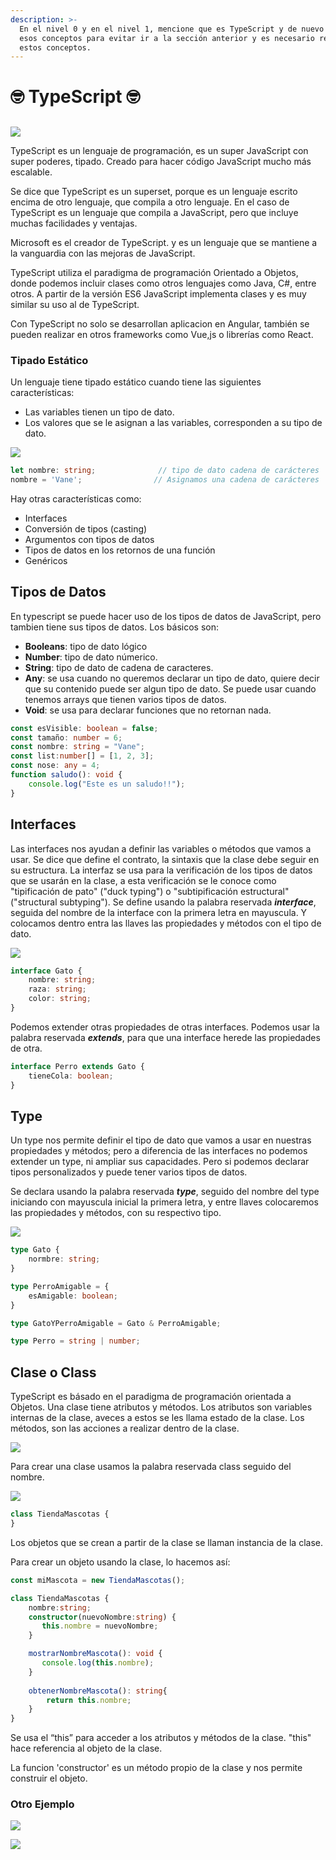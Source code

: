 ```yaml
---
description: >-
  En el nivel 0 y en el nivel 1, mencione que es TypeScript y de nuevo repito
  esos conceptos para evitar ir a la sección anterior y es necesario repasar
  estos conceptos.
---
```


# 🤓 TypeScript 🤓

## 

![](../.gitbook/assets/estructurado.png)

TypeScript es un lenguaje de programación, es un super JavaScript con super poderes, tipado. Creado para hacer código JavaScript mucho más escalable.

Se dice que TypeScript es un superset, porque es un lenguaje escrito encima de otro lenguaje, que compila a otro lenguaje. En el caso de TypeScript es un lenguaje que compila a JavaScript, pero que incluye muchas facilidades y ventajas.

Microsoft es el creador de TypeScript. y es un lenguaje que se mantiene a la vanguardia con las mejoras de JavaScript.

TypeScript utiliza el paradigma de programación Orientado a Objetos, donde podemos incluir clases como otros lenguajes como Java, C\#, entre otros. A partir de la versión ES6 JavaScript implementa clases y es muy similar su uso al de TypeScript.

Con TypeScript no solo se desarrollan aplicacion en Angular, también se pueden realizar en otros frameworks como Vue,js o librerías como React.

### Tipado Estático

Un lenguaje tiene tipado estático cuando tiene las siguientes características:

* Las variables tienen un tipo de dato.
* Los valores que se le asignan a las variables, corresponden a su tipo de dato.

![](../.gitbook/assets/variableclase.png)

```typescript
let nombre: string;              // tipo de dato cadena de carácteres   
nombre = 'Vane';                // Asignamos una cadena de carácteres
```

Hay otras características como:

* Interfaces
* Conversión de tipos \(casting\)
* Argumentos con tipos de datos
* Tipos de datos en los retornos de una función
* Genéricos

## Tipos de Datos

En typescript se puede hacer uso de los tipos de datos de JavaScript, pero tambien tiene sus tipos de datos. Los básicos son:

* **Booleans**: tipo de dato lógico
* **Number**: tipo de dato númerico.
* **String**: tipo de dato de cadena de caracteres.
* **Any**: se usa cuando no queremos declarar un tipo de dato, quiere decir que su contenido puede ser algun tipo de dato. Se puede usar cuando tenemos arrays que tienen varios tipos de datos.
* **Void**: se usa para declarar funciones que no retornan nada.

```typescript
const esVisible: boolean = false;
const tamaño: number = 6;
const nombre: string = "Vane";
const list:number[] = [1, 2, 3];
const nose: any = 4;
function saludo(): void {
    console.log("Este es un saludo!!");
}
```

## Interfaces

Las interfaces nos ayudan a definir las variables o métodos que vamos a usar. Se dice que define el contrato, la sintaxis que la clase debe seguir en su estructura. La interfaz se usa para la verificación de los tipos de datos que se usarán en la clase, a  esta verificación se le  conoce como "tipificación de pato" \("duck typing"\) o "subtipificación estructural" \("structural subtyping"\). Se define usando la palabra reservada _**interface**_, seguida del nombre de la interface con la primera letra en mayuscula. Y colocamos dentro entra las llaves las propiedades y métodos con el tipo de dato.

![](../.gitbook/assets/interface.png)

```typescript
interface Gato {
    nombre: string;
    raza: string;
    color: string;
}
```

Podemos extender otras propiedades de otras interfaces. Podemos usar la palabra reservada _**extends**_, para que una interface herede las propiedades de otra.

```typescript
interface Perro extends Gato {
    tieneCola: boolean;
}
```

## Type

Un type nos permite definir el tipo de dato que vamos a usar en nuestras propiedades y métodos; pero a diferencia de las interfaces no podemos extender un type, ni ampliar sus capacidades. Pero si podemos declarar tipos personalizados y puede tener varios tipos de datos.

Se declara usando la palabra reservada _**type**_, seguido del nombre del type iniciando con mayuscula inicial la primera letra, y entre llaves colocaremos las propiedades y métodos, con su respectivo tipo.

![](../.gitbook/assets/type-clase.png)

```typescript
type Gato {
    normbre: string;
}

type PerroAmigable = {
    esAmigable: boolean;
}

type GatoYPerroAmigable = Gato & PerroAmigable;
```

```typescript
type Perro = string | number;
```

## Clase o Class

TypeScript es básado en el paradigma de programación orientada a Objetos. Una clase tiene atributos y métodos. Los atributos son variables internas de la clase, aveces a estos se les llama estado de la clase. Los métodos, son las acciones a realizar dentro de la clase.

![](../.gitbook/assets/clase2.png)

Para crear una clase usamos la palabra reservada class seguido del nombre.

![](../.gitbook/assets/classpetstore%20%282%29.png)

```typescript
class TiendaMascotas {
}
```

Los objetos que se crean a partir de la clase se llaman instancia de la clase.

Para crear un objeto usando la clase, lo hacemos así:

```typescript
const miMascota = new TiendaMascotas();
```

```typescript
class TiendaMascotas {
    nombre:string;
    constructor(nuevoNombre:string) {
       this.nombre = nuevoNombre;
    }

    mostrarNombreMascota(): void {
       console.log(this.nombre);
    }
    
    obtenerNombreMascota(): string{
        return this.nombre;
    }
}
```

Se usa el “this”  para acceder a los atributos y métodos  de la clase. "this" hace referencia al objeto de la clase.

La funcion 'constructor' es un método propio de la clase y nos permite construir el objeto.

### Otro Ejemplo

![](../.gitbook/assets/claseperro.png)



![](../.gitbook/assets/clasegato.png)


